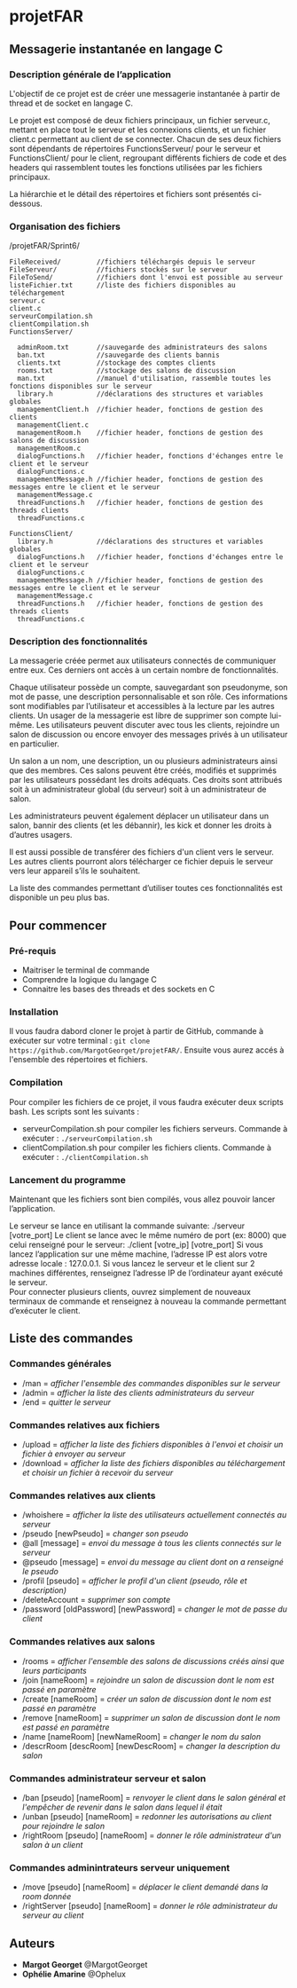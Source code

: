 # projetFAR

## Messagerie instantanée en langage C
### Description générale de l’application 

L'objectif de ce projet est de créer une messagerie instantanée à partir de thread et de socket en langage C. 

Le projet est composé de deux fichiers principaux, un fichier serveur.c, mettant en place tout le serveur et les connexions clients, et un fichier client.c permettant au client de se connecter. Chacun de ses deux fichiers sont dépendants de répertoires FunctionsServeur/ pour le serveur et FunctionsClient/ pour le client, regroupant différents fichiers de code et des headers qui rassemblent toutes les fonctions utilisées par les fichiers principaux. 

La hiérarchie et le détail des répertoires et fichiers sont présentés ci-dessous.

### Organisation des fichiers 

/projetFAR/Sprint6/

    FileReceived/         //fichiers téléchargés depuis le serveur
    FileServeur/          //fichiers stockés sur le serveur
    FileToSend/           //fichiers dont l'envoi est possible au serveur
    listeFichier.txt      //liste des fichiers disponibles au téléchargement
    serveur.c
    client.c
    serveurCompilation.sh
    clientCompilation.sh
    FunctionsServer/

      adminRoom.txt       //sauvegarde des administrateurs des salons
      ban.txt             //sauvegarde des clients bannis
      clients.txt         //stockage des comptes clients
      rooms.txt           //stockage des salons de discussion
      man.txt             //manuel d'utilisation, rassemble toutes les fonctions disponibles sur le serveur
      library.h           //déclarations des structures et variables globales
      managementClient.h  //fichier header, fonctions de gestion des clients
      managementClient.c
      managementRoom.h    //fichier header, fonctions de gestion des salons de discussion
      managementRoom.c
      dialogFunctions.h   //fichier header, fonctions d'échanges entre le client et le serveur
      dialogFunctions.c
      managementMessage.h //fichier header, fonctions de gestion des messages entre le client et le serveur
      managementMessage.c
      threadFunctions.h   //fichier header, fonctions de gestion des threads clients
      threadFunctions.c

    FunctionsClient/
      library.h           //déclarations des structures et variables globales
      dialogFunctions.h   //fichier header, fonctions d'échanges entre le client et le serveur
      dialogFunctions.c
      managementMessage.h //fichier header, fonctions de gestion des messages entre le client et le serveur
      managementMessage.c
      threadFunctions.h   //fichier header, fonctions de gestion des threads clients
      threadFunctions.c
      
### Description des fonctionnalités
La messagerie créée permet aux utilisateurs connectés de communiquer entre eux. Ces derniers ont accès à un certain nombre de fonctionnalités. 

Chaque utilisateur possède un compte, sauvegardant son pseudonyme, son mot de passe, une description personnalisable et son rôle. Ces informations sont modifiables par l’utilisateur et accessibles à la lecture par les autres clients. Un usager de la messagerie est libre de supprimer son compte lui-même. 
Les utilisateurs peuvent discuter avec tous les clients, rejoindre un salon de discussion ou encore envoyer des messages privés à un utilisateur en particulier. 

Un salon a un nom, une description, un ou plusieurs administrateurs ainsi que des membres. Ces salons peuvent être créés, modifiés et supprimés par les utilisateurs possédant les droits adéquats.  Ces droits sont attribués soit à un administrateur global (du serveur) soit à un administrateur de salon. 

Les administrateurs peuvent également déplacer un utilisateur dans un salon, bannir des clients (et les débannir), les kick et donner les droits à d’autres usagers. 

Il est aussi possible de transférer des fichiers d'un client vers le serveur. Les autres clients pourront alors télécharger ce fichier depuis le serveur vers leur appareil s’ils le souhaitent. 

La liste des commandes permettant d’utiliser toutes ces fonctionnalités est disponible un peu plus bas.

## Pour commencer 

### Pré-requis 
- Maitriser le terminal de commande
- Comprendre la logique du langage C 
- Connaitre les bases des threads et des sockets en C

### Installation 
Il vous faudra dabord cloner le projet à partir de GitHub, commande à exécuter sur votre terminal : `git clone https://github.com/MargotGeorget/projetFAR/`.
Ensuite vous aurez accés à l'ensemble des répertoires et fichiers. 

### Compilation 
Pour compiler les fichiers de ce projet, il vous faudra exécuter deux scripts bash. 
Les scripts sont les suivants :
- serveurCompilation.sh pour compiler les fichiers serveurs. Commande à exécuter : `./serveurCompilation.sh`
- clientCompilation.sh pour compiler les fichiers clients. Commande à exécuter : `./clientCompilation.sh`

### Lancement du programme 
Maintenant que les fichiers sont bien compilés, vous allez pouvoir lancer l’application. 

Le serveur se lance en utilisant la commande suivante: ./serveur [votre_port] 
Le client se lance avec le même numéro de port (ex: 8000) que celui renseigné pour le serveur: ./client [votre_ip] [votre_port] 
Si vous lancez l’application sur une même machine, l’adresse IP est alors votre adresse locale : 127.0.0.1. 
Si vous lancez le serveur et le client sur 2 machines différentes, renseignez l’adresse IP de l’ordinateur ayant exécuté le serveur.  
Pour connecter plusieurs clients, ouvrez simplement de nouveaux terminaux de commande et renseignez à nouveau la commande permettant d’exécuter le client. 

## Liste des commandes 

### Commandes générales 
- /man = *afficher l'ensemble des commandes disponibles sur le serveur*
- /admin = *afficher la liste des clients administrateurs du serveur*
- /end = *quitter le serveur*

### Commandes relatives aux fichiers
- /upload = *afficher la liste des fichiers disponibles à l'envoi et choisir un fichier à envoyer au serveur*
- /download = *afficher la liste des fichiers disponibles au téléchargement et choisir un fichier à recevoir du serveur*

### Commandes relatives aux clients 
- /whoishere = *afficher la liste des utilisateurs actuellement connectés au serveur*
- /pseudo [newPseudo] = *changer son pseudo*
- @all [message] = *envoi du message à tous les clients connectés sur le serveur* 
- @pseudo [message] = *envoi du message au client dont on a renseigné le pseudo*
- /profil [pseudo] = *afficher le profil d'un client (pseudo, rôle et description)*
- /deleteAccount = *supprimer son compte*
- /password [oldPassword] [newPassword] = *changer le mot de passe du client*

### Commandes relatives aux salons
- /rooms = *afficher l'ensemble des salons de discussions créés ainsi que leurs participants*
- /join [nameRoom] = *rejoindre un salon de discussion dont le nom est passé en paramètre*
- /create [nameRoom] = *créer un salon de discussion dont le nom est passé en paramètre* 
- /remove [nameRoom] = *supprimer un salon de discussion dont le nom est passé en paramètre* 
- /name [nameRoom] [newNameRoom] = *changer le nom du salon*
- /descrRoom [descRoom] [newDescRoom] = *changer la description du salon*

### Commandes administrateur serveur et salon 

- /ban [pseudo] [nameRoom] = *renvoyer le client dans le salon général et l'empêcher de revenir dans le salon dans lequel il était*
- /unban [pseudo] [nameRoom] = *redonner les autorisations au client pour rejoindre le salon*
- /rightRoom [pseudo] [nameRoom] = *donner le rôle administrateur d'un salon à un client*

### Commandes adminintrateurs serveur uniquement
- /move [pseudo] [nameRoom] = *déplacer le client demandé dans la room donnée*
- /rightServer [pseudo] [nameRoom] = *donner le rôle administrateur du serveur au client*



## Auteurs
* **Margot Georget** @MargotGeorget
* **Ophélie Amarine** @Ophelux
